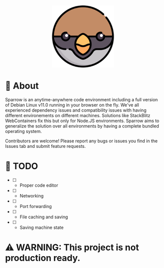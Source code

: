 <p align="center">
  <img src="https://github.com/SohamSen15/Sparrow/blob/main/sparrow.png?raw=true" alt="Sparrow Logo" width="200"/>
</p>

# 📖 About

Sparrow is an anytime-anywhere code environment including a full version of Debian Linux v11.0 running in your browser on the fly. We've all experienced dependency issues and compatibility issues with having different environements on different machines. Solutions like StackBlitz WebContainers fix this but only for Node.JS environments. Sparrow aims to generalize the solution over all environments by having a complete bundled operating system.

Contributors are welcome! Please report any bugs or issues you find in the Issues tab and submit feature requests.

# 📝 TODO

- [ ] - Proper code editor
- [ ] - Networking
- [ ] - Port forwarding
- [ ] - File caching and saving
- [ ] - Saving machine state

# ⚠ WARNING: This project is not production ready.
